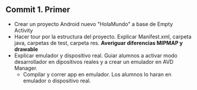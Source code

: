 ## Commit 1. Primer
- Crear un proyecto Android nuevo "HolaMundo" a base de Empty Activity
- Hacer tour por la estructura del proyecto. Explicar Manifest.xml, carpeta java, carpetas de test,
carpeta res.  **Averiguar diferencias MIPMAP y drawable**
- Explicar emulador y dispositivo real. Guiar alumnos a activar modo desarrollador en dipositivos
reales y a crear un emulador en AVD Manager.
  - Compilar y correr app en emulador. Los alumnos lo haran en emulador o dispositivo real.
